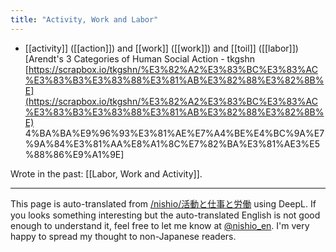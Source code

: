 ```yaml
---
title: "Activity, Work and Labor"
---
```


- [[activity]] ([[action]]) and [[work]] ([[work]]) and [[toil]] ([[labor]])
[Arendt's 3 Categories of Human Social Action - tkgshn [https://scrapbox.io/tkgshn/%E3%82%A2%E3%83%BC%E3%83%AC%E3%83%B3%E3%83%88%E3%81%AB%E3%82%88%E3%82%8B%E](https://scrapbox.io/tkgshn/%E3%82%A2%E3%83%BC%E3%83%AC%E3%83%B3%E3%83%88%E3%81%AB%E3%82%88%E3%82%8B%E) 4%BA%BA%E9%96%93%E3%81%AE%E7%A4%BE%E4%BC%9A%E7%9A%84%E3%81%AA%E8%A1%8C%E7%82%BA%E3%81%AE3%E5%88%86%E9%A1%9E]

Wrote in the past: [[Labor, Work and Activity]].

---
This page is auto-translated from [/nishio/活動と仕事と労働](https://scrapbox.io/nishio/活動と仕事と労働) using DeepL. If you looks something interesting but the auto-translated English is not good enough to understand it, feel free to let me know at [@nishio_en](https://twitter.com/nishio_en). I'm very happy to spread my thought to non-Japanese readers.